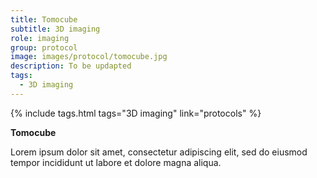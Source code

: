 ```yaml
---
title: Tomocube
subtitle: 3D imaging
role: imaging
group: protocol
image: images/protocol/tomocube.jpg
description: To be updapted
tags:
  - 3D imaging
---
```


{%
  include tags.html
  tags="3D imaging"
  link="protocols"
%}

<strong>Tomocube</strong>

Lorem ipsum dolor sit amet, consectetur adipiscing elit, sed do eiusmod tempor incididunt ut labore et dolore magna aliqua.
